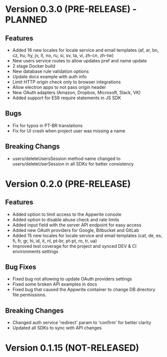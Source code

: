 # Version 0.3.0 (PRE-RELEASE) - PLANNED

## Features

* Added 16 new locales for locale service and email templates (af, ar, bn, cz, hu, hy, jv, lt, no, ru, si, sv, ta, vi, zh-cn, zh-tw)
* New users service routes to allow updates pref and name update
* 2 stage Docker build
* New database rule validation options
* Update docs example with auth info
* Limit HTTP origin check only to browser integrations
* Allow electron apps to not pass origin header
* New OAuth adapters (Amazon, Dropbox, Microsoft, Slack, VK)
* Added support for ES6 require statements in JS SDK

## Bugs
* Fix for typos in PT-BR translations
* Fix for UI crash when project user was missing a name

## Breaking Changs

* users/deleteUsersSession method name changed to users/deleteUserSession in all SDKs for better consistency

# Version 0.2.0 (PRE-RELEASE)

## Features

* Added option to limit access to the Appwrite console
* Added option to disable abuse check and rate limits
* Added input field with the server API endpoint for easy access
* Added new OAuth providers for Google, Bitbucket and GitLab
* Added 15 new locales for locale service and email templates (cat, de, es, fi, fr, gr, hi, id, it, nl, pt-br, pt-pt, ro, tr, ua)
* Improved test coverage for the project and synced DEV & CI environments settings

## Bug Fixes

* Fixed bug not allowing to update OAuth providers settings
* Fixed some broken API examples in docs
* Fixed bug that caused the Appwrite container to change DB directory file permissions.

## Breaking Changes

* Changed auth service 'redirect' param to 'confirm' for better clarity
* Updated all SDKs to sync with API changes

# Version 0.1.15 (NOT-RELEASED)
